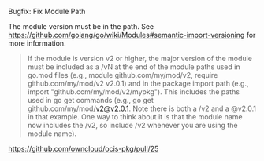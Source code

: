 Bugfix: Fix Module Path

The module version must be in the path. See https://github.com/golang/go/wiki/Modules#semantic-import-versioning for more information.
> If the module is version v2 or higher, the major version of the module must be included as a /vN at the end of the module paths used in go.mod files (e.g., module github.com/my/mod/v2, require github.com/my/mod/v2 v2.0.1) and in the package import path (e.g., import "github.com/my/mod/v2/mypkg"). This includes the paths used in go get commands (e.g., go get github.com/my/mod/v2@v2.0.1. Note there is both a /v2 and a @v2.0.1 in that example. One way to think about it is that the module name now includes the /v2, so include /v2 whenever you are using the module name).

https://github.com/owncloud/ocis-pkg/pull/25
